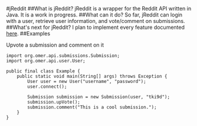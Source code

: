 #jReddit
##What is jReddit?
jReddit is a wrapper for the Reddit API written in Java. It is a work in progress.
##What can it do?
So far, jReddit can login with a user, retrieve user information, and vote/comment on submissions.
##What's next for jReddit?
I plan to implement every feature documented [here](http://www.reddit.com/dev/api).
##Examples

Upvote a submission and comment on it

    import org.omer.api.submissions.Submission;
    import org.omer.api.user.User;

    public final class Example {
	    public static void main(String[] args) throws Exception {
		    User user = new User("username", "password");
		    user.connect();

		    Submission submission = new Submission(user, "tki9d");
		    submission.upVote();
		    submission.comment("This is a cool submission.");
	    }
    }